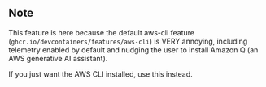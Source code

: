 ## Note

This feature is here because the default aws-cli feature
(`ghcr.io/devcontainers/features/aws-cli`) is VERY annoying, including telemetry
enabled by default and nudging the user to install Amazon Q (an AWS generative
AI assistant).

If you just want the AWS CLI installed, use this instead.
